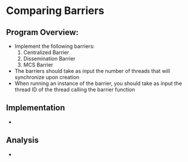 # Comparing Barriers
## Program Overview:
- Implement the following barriers: 
    1. Centralized Barrier
    2. Dissemination Barrier
    3. MCS Barrier
- The barriers should take as input the number of threads that will synchronize upon creation
- When running an instance of the barrier, you should take as input the thread ID of the thread calling the barrier function

## Implementation
- 

## Analysis
-